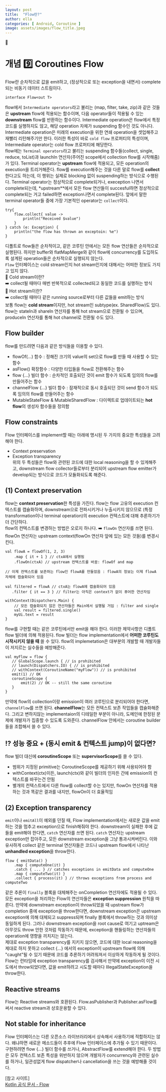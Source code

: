 ```yaml
---
layout: post
title:  "Flow란?"
author: ella
categories: [ Android, Coroutine ]
image: assets/images/flow_title.jpeg
---
```

🤖  
# 개념 9️⃣ Coroutines Flow  

Flow란 순차적으로 값을 emit하고, (정상적으로 또는 exception을 내면서) complete되는 비동기 데이터 스트림이다.
``` 
interface Flow<out T>
```
flow에서 ```Intermediate operators```라고 불리는 (map, filter, take, zip)과 같은 것들은 **upstream** flow에 적용되는 함수이며, 다음 operator들이 적용될 수 있는 **downstream** flow를 반환하는 함수이다. Intermediate operation은 flow에서 특정 코드를 실행하지도 않고, 해당 operation 자체가 suspending 함수인 것도 아니다. Intermediate operation은 미래의 execution을 위한 연쇄 operation을 셋업해주고 재빨리 리턴해주기만 한다. 이러한 특성이 바로 ```cold flow``` 프로퍼티의 특성이며, Intermediate operator는 cold flow 프로퍼티에 해당한다.  
flow에는 ```Terminal operators```라고 불리는 suspending 함수들(collect, single, reduce, toList)과 launchIn 연산자(주어진 scope에서 collection flow를 시작해줌)가 있다. Terminal operator는 **upstream** flow에 적용되고, 모든 operation의 execution을 트리거해준다. flow를 execution해주는 것을 다른 말로 flow를 **collect**한다고도 하는데, 이 행위는 실제로 blocking 없이 suspending하는 방식으로 수행된다. Terminal operator는 정상적으로 complete되거나, exeception 나면서 complete되는데, *upstream**에서 모든 flow 연산들이 succesful하면 정상적으로 complete되는 거고 failed하면 exception나면서 complete된다. 앞에서 말한 terminal operator들 중에 가장 기본적인 operator는 ```collect```이다.   
``` 
try{
    flow.collect{ value ->
        println("Received $value")
    }
} catch (e: Exception) {
    println("the flow has thrown an exceptoin: %e")
}
```
디폴트로 flow들은 순차적이고, 같은 코루틴 안에서는 모든 flow 연산들은 순차적으로 실행된다. 하지만 buffer와 flatMapMerge와 같이 flow에 concurrency를 도입하도록 설계된 operation들은 순차적으로 실행되지 않는다.  
```Flow``` 인터페이스는 cold stream인지 hot stream인지에 대해서는 어떠한 정보도 가지고 있지 않다.  
🌟 Cold stream이란?  
➡️ collect될 때마다 매번 반복적으로 collected되고 동일한 코드를 실행하는 방식  
🌟 Hot stream이란?  
➡️ collect될 때마다 같은 running source로부터 다른 값들을 emit하는 방식  
보통 flow는 **cold stream**이지만, hot stream인 subtype(ex. SharedFlow)도 있다. flow는 stateIn과 shareIn 연산자를 통해 hot stream으로 전환될 수 있으며, produceIn 연산자를 통해 hot channel로 전환될 수도 있다.
## Flow builder
flow를 만드려면 다음과 같은 방식들을 이용할 수 있다.
* flowOf(...) 함수 : 정해진 크기의 value의 set으로 flow를 만들 때 사용할 수 있는 함수
* asFlow() 확장함수 : 다양한 타입들을 flow로 전환해주는 함수
* flow {...} 빌더 함수 : 순차적인 호출되던 것이 emit 함수가 되도록 임의의 flow를 만들어주는 함수 
* channelFlow {...} 빌더 함수 : 잠재적으로 동시 호출되던 것이 send 함수가 되도록 임의의 flow를 만들어주는 함수
* MutableStateFlow & MutableSharedFlow : 다이렉트로 업데이트되는 **hot flow**의 생성자 함수들을 정의함

## Flow constraints
Flow 인터페이스를 implement할 때는 아래에 명시된 두 가지의 중요한 특성들을 고려해야 한다.
* Context preservation
* Exception transparency  
위의 두 특성들은 flow와 관련된 코드에 대한 local reasoning을 할 수 있게해주고, downstream flow collector들로부터 분리되어 upstream flow emitter가 develop되는 방식으로 코드가 모듈화되도록 해준다.

## (1) Context preservation
flow는 **context preservation**한 특성을 가진다. flow는 flow 고유의 execution 컨텍스트를 캡슐화하며, downstream으로 전파시키거나 누출시키지 않으므로 (특정 transformation이나 terminal operation)의 execution 컨텍스트에 대해 추론하기가 더 간단하다.  
flow의 컨텍스트를 변경하는 방법은 오로지 하나다. ➡️ ```flowOn``` 연산자를 쓰면 된다. flowOn 연산자는 upstream context(flowOn 연산자 앞에 있는 모든 것들)를 변경시킨다.  
```
val flowA = flowOf(1, 2, 3)
    .map { it + 1 } // ctxA에서 실행됨 
    .flowOn(ctxA) // upstream 컨텍스트를 바꿈: flowOf and map

// 이제 컨텍스트를 보존하는 flow인 flowA를 만들었음 : flowA의 정보는 이제 flowA 자체에 캡슐화되어 있음

val filtered = flowA // ctxA는 flowA에 캡술화되어 있음
   .filter { it == 3 } // filter는 아직은 context가 없이 퓨어한 연산자임

withContext(Dispatchers.Main) {
    // 모든 캡슐화되지 않은 연산자들은 Main에서 실행될 거임 : filter and single
    val result = filtered.single()
    myUi.text = result
}  
```  
flow를 구현할 때는 같은 코루틴에서만 emit을 해야 한다. 이러한 제약사항은 디폴트 flow 빌더에 의해 적용된다. flow 빌더는 flow implementation에서 **어떠한 코루틴도 시작시키지 않을 때** 쓸 수 있다. flow의 implemetation은 대부분의 개발할 때 개발자들이 저지르는 실수들을 예방해준다. 
``` 
val myFlow = flow {
   // GlobalScope.launch { // is prohibited
   // launch(Dispatchers.IO) { // is prohibited
   // withContext(CoroutineName("myFlow")) // is prohibited
   emit(1) // OK
   coroutineScope {
       emit(2) // OK -- still the same coroutine
   }
}
``` 
만약에 flow의 collection이랑 emission이 여러 코루틴으로 분리되어야 한다면, ```channelFlow```를 쓰면 된다. **channelFlow**는 모든 컨텍스트 보존 작업들을 캡슐화해준다. 그리고 변하지않는 implementaion의 디테일한 부분이 아니라, 도메인에 한정된 문제에 개발자가 집중할 수 있도록 도와준다. channelFlow 안에서는 coroutine builder들을 조합해서 쓸 수 있다.  

## ⁉️ 성능 중요 + (동시 emit & 컨텍스트 jump)이 없다면?
flow 빌더 대신에 **coroutineScope** 또는 **supervisorScope**를 쓸 수 있다. 
* 범위가 지정된 primitive는 CoroutineScope를 제공하기 위해 사용되어야 함
* withContext(ctx)이든, launch(ctx)와 같이 빌더의 인자든 간에 emission의 컨텍스트를 바꾸는건 안됨
* 별개의 컨텍스트에서 다른 flow를 collect할 수는 있지만, flowOn 연산자를 적용하는 것과 똑같은 결과를 내지만, flowOn이 더 효율적임   

## (2) Exception transparency
```emit```이나 ```emitAll```이 예외를 던질 때, Flow implementation에서는 새로운 값을 emit하는 것을 멈추고 exception으로 finish해줘야 한다. downstream이 실패한 후에 값들을 emit해야 한다면, ```catch``` 연산자를 쓰면 된다. ```catch``` 연산자는 upstream exception만 잡아주고, 모든 downstream exception을 그냥 통과시켜버린다. 이와 유사하게 collect 같은 terminal 연산자들은 코드나 upstream flow에서 나타난 **unhandled exception**을 throw한다. 
```
flow { emitData() }
    .map { computeOne(it) }
    .catch { ... } // catches exceptions in emitData and computeOne
    .map { computeTwo(it) }
    .collect { process(it) } // throws exceptions from process and computeTwo
```
같은 추론이 ```finally``` 블록을 대체해주는 onCompletion 연산자에도 적용될 수 있다. 모든 exception을 처리하는 Flow의 연산자들은 **exception suppression** 원칙을 따른다. 만약에 downstream exception이 throw되었을 때 upstream flow가 completion 중에 exception을 throw한다면, downstream exception은 upstream exception에 의해 대체되고 suppress되며 finally 블록에서 throw하는 것과 의미상 동일하게 된다. 그러나 downstream exception을 root cause로 여기고 uptream은 아무것도 throw 안한 것처럼 작동하기 때문에, exception을 핸들링하는 연산자들의 operation에 영향을 끼치지는 않는다.  
제대로 exception transparency를 지키지 않으면, 코드에 대한 local reasoning을 제대로 하지 못하고 collect {...} 에서의 exception이 upstream flow에 의해 "caught"될 수 있기 때문에 코드를 추론하기 어려워져서 이상하게 작동하게 될 것이다.  
Flow는 런타임에 exception transparency를 검사해서 만약에 exception이 이전 시도에서 throw되었다면, 값을 emit하려고 시도할 때마다 IllegalStateException을 throw한다. 

## Reactive streams
Flow는 Reactive streams와 호환된다. Flow.asPublisher과 Publisher.asFlow를 써서 reactive stream과 상호운용할 수 있다. 

## Not stable for inheritance
Flow 인터페이스는 다른 오픈소스 라이브러리에서 상속해서 사용하기에 적합하지는 않다. 왜냐하면 새로운 메소드들이 추후에 Flow 인터페이스에 추가될 수 있기 때문이다.  
구현하려면 flow {...} 빌더 함수를 쓰거나, AbstractFlow를 extend해야 한다. 두 방법은 모두 컨텍스트 보존 특성을 위반하지 않으며 개발자가 concurrency와 관련된 실수를 하거나, 일관성없게 flow dispatcher나 cancellation을 쓰는 것을 예방해줄 것이다. 


[참고 사이트]  
[Kotlin 공식 문서 - Flow](https://kotlin.github.io/kotlinx.coroutines/kotlinx-coroutines-core/kotlinx.coroutines.flow/-flow/)  
